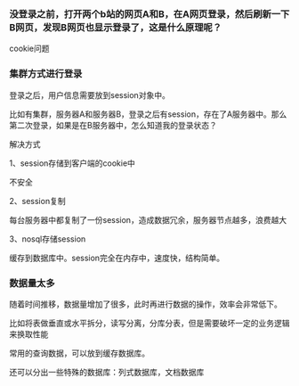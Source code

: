 
### 没登录之前，打开两个b站的网页A和B，在A网页登录，然后刷新一下B网页，发现B网页也显示登录了，这是什么原理呢？

cookie问题

### 集群方式进行登录

登录之后，用户信息需要放到session对象中。

比如有集群，服务器A和服务器B，登录之后有session，存在了A服务器中。那么第二次登录，如果是在B服务器中，怎么知道我的登录状态？

解决方式

1、session存储到客户端的cookie中

不安全

2、session复制

每台服务器中都复制了一份session，造成数据冗余，服务器节点越多，浪费越大

3、nosql存储session

缓存到数据库中。session完全在内存中，速度快，结构简单。

### 数据量太多

随着时间推移，数据量增加了很多，此时再进行数据的操作，效率会非常低下。

比如将表做垂直或水平拆分，读写分离，分库分表，但是需要破坏一定的业务逻辑来换取性能

常用的查询数据，可以放到缓存数据库。

还可以分出一些特殊的数据库：列式数据库，文档数据库



























